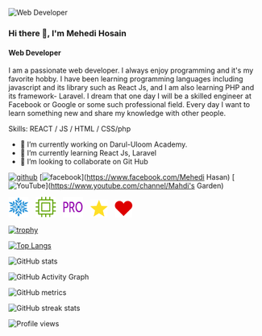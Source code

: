 ![Web Developer](https://scontent.fdac1-1.fna.fbcdn.net/v/t39.30808-6/278475546_1252785268463046_8397492972676316784_n.jpg?_nc_cat=107&ccb=1-7&_nc_sid=09cbfe&_nc_eui2=AeEHXzyrleoKNxnJiFbo5XVodWkcxJxRGed1aRzEnFEZ5ycMtPQnucFMgDSURSz3Ba0yqpuX8-WXmKAwKLv-9DWi&_nc_ohc=m6yaFRGk5jAAX_H9wk2&_nc_zt=23&_nc_ht=scontent.fdac1-1.fna&oh=00_AfDNyM-Df4VVyY3OuyDEV5tV_46rSIXGFqqW4wZFTaBhfg&oe=64E1CE4C)

### Hi there 👋, I'm Mehedi Hosain
#### Web Developer


I am a passionate web developer. I always enjoy programming and it's my favorite hobby.
I have been learning programming languages including javascript and its library such as React Js, and I am also learning 
PHP and its framework- Laravel.
I dream that one day I will be a skilled engineer at Facebook or Google or some such professional field.
Every day I want to learn something new and share my knowledge with other people.


Skills:  REACT / JS / HTML / CSS/php

- 🔭 I’m currently working on Darul-Uloom Academy. 
- 🌱 I’m currently learning React Js, Laravel 
- 👯 I’m looking to collaborate on Git Hub 


[<img src='https://cdn.jsdelivr.net/npm/simple-icons@3.0.1/icons/github.svg' alt='github' height='40'>](https://github.com/mahdi839)  [<img src='https://cdn.jsdelivr.net/npm/simple-icons@3.0.1/icons/facebook.svg' alt='facebook' height='40'>](https://www.facebook.com/Mehedi Hasan)  [<img src='https://cdn.jsdelivr.net/npm/simple-icons@3.0.1/icons/youtube.svg' alt='YouTube' height='40'>](https://www.youtube.com/channel/Mahdi's Garden)  

<a href='https://archiveprogram.github.com/'><img src='https://raw.githubusercontent.com/acervenky/animated-github-badges/master/assets/acbadge.gif' width='40' height='40'></a> <a href='https://docs.github.com/en/developers'><img src='https://raw.githubusercontent.com/acervenky/animated-github-badges/master/assets/devbadge.gif' width='40' height='40'></a> <a href='https://github.com/pricing'><img src='https://raw.githubusercontent.com/acervenky/animated-github-badges/master/assets/pro.gif' width='40' height='40'></a> <a href='https://stars.github.com/'><img src='https://raw.githubusercontent.com/acervenky/animated-github-badges/master/assets/starbadge.gif' width='35' height='35'></a> <a href='https://docs.github.com/en/github/supporting-the-open-source-community-with-github-sponsors'><img src='https://raw.githubusercontent.com/acervenky/animated-github-badges/master/assets/sponsorbadge.gif' width='35' height='35'></a> 

[![trophy](https://github-profile-trophy.vercel.app/?username=mahdi839)](https://github.com/ryo-ma/github-profile-trophy)

[![Top Langs](https://github-readme-stats.vercel.app/api/top-langs/?username=mahdi839)](https://github.com/anuraghazra/github-readme-stats)

![GitHub stats](https://github-readme-stats.vercel.app/api?username=mahdi839&show_icons=true&count_private=true)  

![GitHub Activity Graph](https://activity-graph.herokuapp.com/graph?username=mahdi839)  

![GitHub metrics](https://metrics.lecoq.io/mahdi839)  

![GitHub streak stats](https://streak-stats.demolab.com/?user=mahdi839)  

![Profile views](https://gpvc.arturio.dev/mahdi839)  

